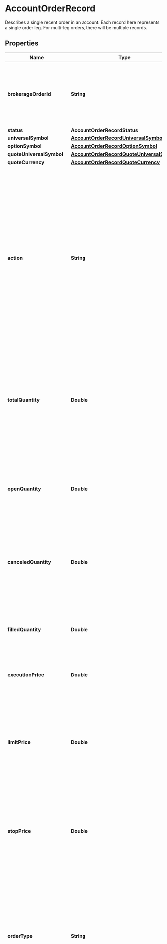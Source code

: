 

# AccountOrderRecord

Describes a single recent order in an account. Each record here represents a single order leg. For multi-leg orders, there will be multiple records.

## Properties

| Name | Type | Description | Notes |
|------------ | ------------- | ------------- | -------------|
|**brokerageOrderId** | **String** | Order ID returned by brokerage. This is the unique identifier for the order in the brokerage system. |  [optional] |
|**status** | **AccountOrderRecordStatus** |  |  [optional] |
|**universalSymbol** | [**AccountOrderRecordUniversalSymbol**](AccountOrderRecordUniversalSymbol.md) |  |  [optional] |
|**optionSymbol** | [**AccountOrderRecordOptionSymbol**](AccountOrderRecordOptionSymbol.md) |  |  [optional] |
|**quoteUniversalSymbol** | [**AccountOrderRecordQuoteUniversalSymbol**](AccountOrderRecordQuoteUniversalSymbol.md) |  |  [optional] |
|**quoteCurrency** | [**AccountOrderRecordQuoteCurrency**](AccountOrderRecordQuoteCurrency.md) |  |  [optional] |
|**action** | **String** | The action describes the intent or side of a trade. This is usually &#x60;BUY&#x60; or &#x60;SELL&#x60; but can include other potential values like the following depending on the specific brokerage.   - BUY   - SELL   - BUY_COVER   - SELL_SHORT   - BUY_OPEN   - BUY_CLOSE   - SELL_OPEN   - SELL_CLOSE  |  [optional] |
|**totalQuantity** | **Double** | The total number of shares or contracts of the order. This should be the sum of the filled, canceled, and open quantities. Can be a decimal number for fractional shares. |  [optional] |
|**openQuantity** | **Double** | The number of shares or contracts that are still open (waiting for execution). Can be a decimal number for fractional shares. |  [optional] |
|**canceledQuantity** | **Double** | The number of shares or contracts that have been canceled. Can be a decimal number for fractional shares. |  [optional] |
|**filledQuantity** | **Double** | The number of shares or contracts that have been filled. Can be a decimal number for fractional shares. |  [optional] |
|**executionPrice** | **Double** | The price at which the order was executed. |  [optional] |
|**limitPrice** | **Double** | The limit price is maximum price one is willing to pay for a buy order or the minimum price one is willing to accept for a sell order. Should only apply to &#x60;Limit&#x60; and &#x60;StopLimit&#x60; orders. |  [optional] |
|**stopPrice** | **Double** | The stop price is the price at which a stop order is triggered. Should only apply to &#x60;Stop&#x60; and &#x60;StopLimit&#x60; orders. |  [optional] |
|**orderType** | **String** | The type of order placed. The most common values are &#x60;Market&#x60;, &#x60;Limit&#x60;, &#x60;Stop&#x60;, and &#x60;StopLimit&#x60;. We try our best to map brokerage order types to these values. When mapping fails, we will return the brokerage&#39;s order type value. |  [optional] |
|**timeInForce** | **String** | The Time in Force type for the order. This field indicates how long the order will remain active before it is executed or expires. We try our best to map brokerage time in force values to the following. When mapping fails, we will return the brokerage&#39;s time in force value.   - &#x60;Day&#x60; - Day. The order is valid only for the trading day on which it is placed.   - &#x60;GTC&#x60; - Good Til Canceled. The order is valid until it is executed or canceled.   - &#x60;FOK&#x60; - Fill Or Kill. The order must be executed in its entirety immediately or be canceled completely.   - &#x60;IOC&#x60; - Immediate Or Cancel. The order must be executed immediately. Any portion of the order that cannot be filled immediately will be canceled.   - &#x60;GTD&#x60; - Good Til Date. The order is valid until the specified date.   - &#x60;MOO&#x60; - Market On Open. The order is to be executed at the day&#39;s opening price.   - &#x60;EHP&#x60; - Extended Hours P.M. The order is to be placed during extended hour trading, after markets close.  |  [optional] |
|**timePlaced** | **OffsetDateTime** | The time the order was placed. This is the time the order was submitted to the brokerage. |  [optional] |
|**timeUpdated** | **OffsetDateTime** | The time the order was last updated in the brokerage system. This value is not always available from the brokerage. |  [optional] |
|**timeExecuted** | **OffsetDateTime** | The time the order was executed in the brokerage system. This value is not always available from the brokerage. |  [optional] |
|**expiryDate** | **OffsetDateTime** | The time the order expires. This value is not always available from the brokerage. |  [optional] |
|**symbol** | **UUID** | A unique ID for the security within SnapTrade, scoped to the brokerage account that the security belongs to. This is a legacy field and should not be used. Do not rely on this being a stable ID as it can change. |  [optional] |
|**childBrokerageOrderIds** | [**ChildBrokerageOrderIDsNullable**](ChildBrokerageOrderIDsNullable.md) |  |  [optional] |



